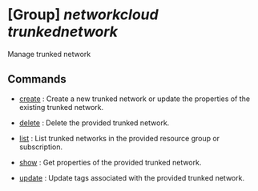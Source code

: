 # [Group] _networkcloud trunkednetwork_

Manage trunked network

## Commands

- [create](/Commands/networkcloud/trunkednetwork/_create.md)
: Create a new trunked network or update the properties of the existing trunked network.

- [delete](/Commands/networkcloud/trunkednetwork/_delete.md)
: Delete the provided trunked network.

- [list](/Commands/networkcloud/trunkednetwork/_list.md)
: List trunked networks in the provided resource group or subscription.

- [show](/Commands/networkcloud/trunkednetwork/_show.md)
: Get properties of the provided trunked network.

- [update](/Commands/networkcloud/trunkednetwork/_update.md)
: Update tags associated with the provided trunked network.
